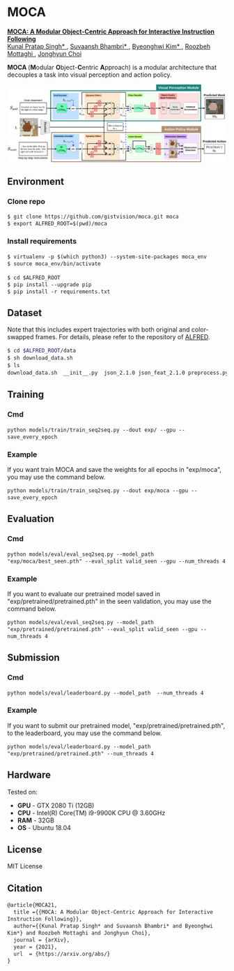 # MOCA
<a href=""> <b> MOCA: A Modular Object-Centric Approach for Interactive Instruction Following </b> </a>
<br>
<a href=""> Kunal Pratap Singh* </a>,
<a href=""> Suvaansh Bhambri* </a>,
<a href=""> Byeonghwi Kim* </a>,
<a href="http://roozbehm.info/"> Roozbeh Mottaghi </a>,
<a href="http://ppolon.github.io/"> Jonghyun Choi </a>

<b> MOCA </b> (<b>M</b>odular <b>O</b>bject-<b>C</b>entric <b>A</b>pproach) is a modular architecture that decouples a task into visual perception and action policy.


<img src="media/moca.png" alt="MOCA">

## Environment
### Clone repo
```
$ git clone https://github.com/gistvision/moca.git moca
$ export ALFRED_ROOT=$(pwd)/moca
```

### Install requirements
```
$ virtualenv -p $(which python3) --system-site-packages moca_env
$ source moca_env/bin/activate

$ cd $ALFRED_ROOT
$ pip install --upgrade pip
$ pip install -r requirements.txt
```

## Dataset
Note that this includes expert trajectories with both original and color-swapped frames.
For details, please refer to the repository of <a href="https://github.com/askforalfred/alfred">ALFRED</a>.
```bash
$ cd $ALFRED_ROOT/data
$ sh download_data.sh
$ ls
download_data.sh  __init__.py  json_2.1.0 json_feat_2.1.0 preprocess.py  README.md  splits
```

## Training
### Cmd
```
python models/train/train_seq2seq.py --dout exp/ --gpu --save_every_epoch
```

### Example
If you want train MOCA and save the weights for all epochs in "exp/moca", you may use the command below.
```
python models/train/train_seq2seq.py --dout exp/moca --gpu --save_every_epoch
```

## Evaluation
### Cmd
```
python models/eval/eval_seq2seq.py --model_path "exp/moca/best_seen.pth" --eval_split valid_seen --gpu --num_threads 4
```

### Example
If you want to evaluate our pretrained model saved in "exp/pretrained/pretrained.pth" in the seen validation, you may use the command below.
```
python models/eval/eval_seq2seq.py --model_path "exp/pretrained/pretrained.pth" --eval_split valid_seen --gpu --num_threads 4
```

## Submission
### Cmd
```
python models/eval/leaderboard.py --model_path  --num_threads 4
```

### Example
If you want to submit our pretrained model, "exp/pretrained/pretrained.pth", to the leaderboard, you may use the command below.
```
python models/eval/leaderboard.py --model_path "exp/pretrained/pretrained.pth" --num_threads 4
```

## Hardware 
Tested on:
- **GPU** - GTX 2080 Ti (12GB)
- **CPU** - Intel(R) Core(TM) i9-9900K CPU @ 3.60GHz
- **RAM** - 32GB
- **OS** - Ubuntu 18.04

## License
MIT License

## Citation
```
@article{MOCA21,
  title ={{MOCA: A Modular Object-Centric Approach for Interactive Instruction Following}},
  author={{Kunal Pratap Singh* and Suvaansh Bhambri* and Byeonghwi Kim*} and Roozbeh Mottaghi and Jonghyun Choi},
  journal = {arXiv},
  year = {2021},
  url  = {https://arxiv.org/abs/}
}
```

